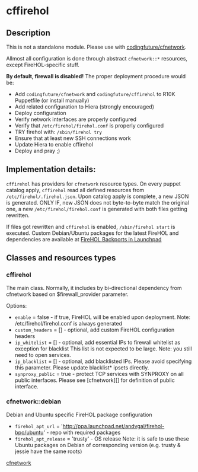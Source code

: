 # cffirehol

## Description

This is not a standalone module. Please use with [codingfuture/cfnetwork](https://github.com/codingfuture/puppet-cfnetwork).

Allmost all configuration is done through abstract `cfnetwork::*` resources, except FireHOL-specific stuff.

**By default, firewall is disabled!**
The proper deployment procedure would be:
* Add `codingfuture/cfnetwork` and `codingfuture/cffirehol` to R10K Puppetfile (or install manually)
* Add related configuration to Hiera (strongly encouraged)
* Deploy configuration
* Verify network interfaces are properly configured
* Verify that `/etc/firehol/firehol.conf` is properly configured
* TRY firehol with: `/sbin/firehol try`
* Ensure that at least new SSH connections work
* Update Hiera to enable cffirehol
* Deploy and pray ;)

## Implementation details:

`cffirehol` has providers for `cfnetwork` resource types. On every puppet catalog apply,
`cffirehol` read all defined resources from `/etc/firehol/.firehol.json`. Upon catalog
apply is complete, a new JSON is generated. ONLY IF, new JSON does not byte-to-byte
match the original one, a new `/etc/firehol/firehol.conf` is generated with both
files getting rewritten.

If files got rewritten and `cffirehol` is enabled, `/sbin/firehol start` is executed.
Custom Debian/Ubuntu packages for the latest FireHOL and dependencies are available at
[FireHOL Backports in Launchpad](https://launchpad.net/~andvgal/+archive/ubuntu/firehol-bpo)


## Classes and resources types

### cffirehol

The main class. Normally, it includes by bi-directional dependency from cfnetwork based on
$firewall_provider parameter.

Options:

* `enable` = false - if true, FireHOL will be enabled upon deployment.
    Note: /etc/firehol/firehol.conf is always generated
* `custom_headers` = [] - optional, add custom FireHOL configuration headers
* `ip_whitelist` = [] - optional, add essential IPs to firewall whitelist as exception for blacklist
    This list is not expected to be large.
    Note: you still need to open services.
* `ip_blacklist` = [] - optional, add blacklisted IPs.
    Please avoid specifying this parameter. Please update blacklist* ipsets directly.
* `synproxy_public` = true - protect TCP services with SYNPROXY on all public interfaces.
    Please see [cfnetwork][] for definition of public interface.

### cfnetwork::debian

Debian and Ubuntu specific FireHOL package configuration

* `firehol_apt_url` = 'http://ppa.launchpad.net/andvgal/firehol-bpo/ubuntu' - repo with required packages
* `firehol_apt_release` = 'trusty' - OS release
    Note: it is safe to use these Ubuntu packages on Debian of corresponding version (e.g. trusty & jessie have the same roots)



[cfnetwork](https://github.com/codingfuture/puppet-cfnetwork)